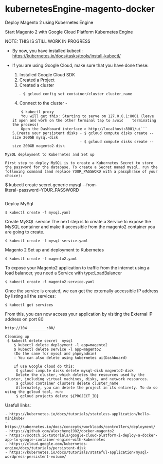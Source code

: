 # kubernetesEngine-magento-docker
Deploy Magento 2 using Kubernetes Engine

Start Magento 2 with Google Cloud Platform Kubernetes Engine

NOTE: THIS IS STILL WORK IN PROGRESS

- By now, you have installed kubectl: https://kubernetes.io/docs/tasks/tools/install-kubectl/
- If you are using Google Cloud, make sure that you have done these:
  1. Installed Google Cloud SDK
  2. Created a Project
  3. Created a cluster
  ```- $ gcloud container clusters create cluster_name
     - $ gcloud config set container/cluster cluster_name
  ```

  4. Connect to the cluster -
  ``` $ gcloud container clusters get-credentials cluster_name --zone us-central1-a --project project_name
      $ kubectl proxy
      You will get this: Starting to serve on 127.0.0.1:8001 (leave it open and work on the other terminal tap to avoid    terminating the process)
      Open the Dashboard interface > http://localhost:8001/ui```
  5.Create your persistent disks - $ gcloud compute disks create --size 200GB mysql-disk
                                 - $ gcloud compute disks create --size 200GB magento2-disk
```                                                                
MySQL deployment to Kubernetes and Set up

First step to deploy MySQL is to create a Kubernetes Secret to store the password for the database. To create a Secret named mysql, run the following command (and replace YOUR_PASSWORD with a passphrase of your choice):
```
$ kubectl create secret generic mysql --from-literal=password=YOUR_PASSWORD
```
```
Deploy MySql
```
$ kubectl create -f mysql.yaml
```
Create MySQL service
The next step is to create a Service to expose the MySQL container and make it accessible from the magento2 container you are going to create.
```
$ kubectl create -f mysql-service.yaml
```

Magento 2 Set up and deployment to Kubernetes
```
$ kubectl create -f magento2.yaml
```
To expose your Magento2 application to traffic from the internet using a load balancer, you need a Service with type:LoadBalancer
```
$ kubectl create -f magento2-service.yaml
```
Once the service is created, we can get the externally accessible IP address by listing all the services:
```
$ kubectl get services
```

From this, you can now access your application by visiting the External IP address on port 80
```
http://104_________:80/

```
```
Cleaning up
 $ kubectl delete secret  mysql
    $ kubectl delete deployment -l app=magento2
    $ kubectl delete service -l app=magento2
    (Do the same for mysql and phpmyadmin)
    - You can also delete using kubernetes ui(Dashboard)

    If use Google cloud do this:
     $ gcloud compute disks delete mysql-disk magento2-disk
     Delete the cluster, which deletes the resources used by the cluster, including virtual machines, disks, and network resources.
     $ gcloud container clusters delete cluster_name
     Alternately, you can delete the project in its entirety. To do so using the gcloud tool, run:
     $ gcloud projects delete ${PROJECT_ID}

```
Usefull links:

```
- https://kubernetes.io/docs/tutorials/stateless-application/hello-minikube/
- https://kubernetes.io/docs/concepts/workloads/controllers/deployment/
- https://github.com/alexcheng1982/docker-magento2
- https://scotch.io/tutorials/google-cloud-platform-i-deploy-a-docker-app-to-google-container-engine-with-kubernetes
- https://cloud.google.com/kubernetes-engine/docs/tutorials/persistent-disk
- https://kubernetes.io/docs/tutorials/stateful-application/mysql-wordpress-persistent-volume/
```
